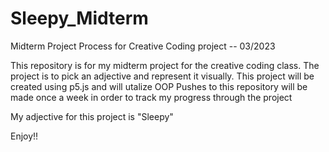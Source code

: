 # Sleepy_Midterm
Midterm Project Process for Creative Coding project -- 03/2023

This repository is for my midterm project for the creative coding class.
The project is to pick an adjective and represent it visually.
This project will be created using p5.js and will utalize OOP 
Pushes to this repository will be made once a week in order to track my progress through the project 

My adjective for this project is "Sleepy" 

Enjoy!! 
